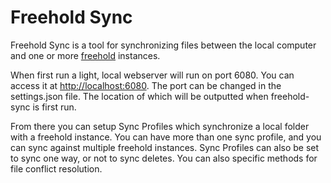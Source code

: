 Freehold Sync
===================
Freehold Sync is a tool for synchronizing files between the local computer and one or more [freehold](https://bitbucket.org/tshannon/freehold) instances.

When first run a light, local webserver will run on port 6080.  You can access it at [http://localhost:6080](http://localhost:6080).  The port can be changed in the settings.json file. The location of which will be outputted when freehold-sync is first run. 

From there you can setup Sync Profiles which synchronize a local folder with a freehold instance.  You can have more than one sync profile, and you can sync against multiple freehold instances.  Sync Profiles can also be set to sync one way, or not to sync deletes.  You can also specific methods for file conflict resolution.
